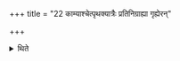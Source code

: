 +++
title = "22 काम्याश्चेत्पृथक्यात्रैः प्रतिनिग्राह्या गृह्येरन्"

+++

<details><summary>थिते</summary>

काम्याश्चेत्पृथक्यात्रैः प्रतिनिग्राह्या गृह्येरन् २२
</details>
